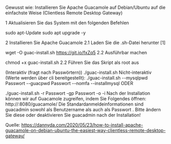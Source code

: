 Gewusst wie: Installieren Sie Apache Guacamole auf Debian/Ubuntu auf die einfachste Weise (Clientless Remote Desktop Gateway)

1 Aktualisieren Sie das System mit den folgenden Befehlen

sudo apt-Update
sudo apt upgrade -y

2 Installieren Sie Apache Guacamole
2.1 Laden Sie die .sh-Datei herunter [1]

wget -O guac-install.sh https://git.io/fxZq5
2.2 Ausführbar machen

chmod +x guac-install.sh
2.2 Führen Sie das Skript als root aus

(Interaktiv (fragt nach Passwörtern))
./guac-install.sh
Nicht-interaktiv (Werte werden über cli bereitgestellt):
./guac-install.sh --mysqlpwd Passwort --guacpwd Passwort --nomfa --installmysql
ODER

./guac-install.sh -r Passwort -gp Passwort -o -i
Nach der Installation können wir auf Guacamole zugreifen, indem Sie Folgendes öffnen: http://:8080/guacamole/ Die Standardanmeldeinformationen sind guacadmin sowohl als Benutzername als auch als Passwort . Bitte ändern Sie diese oder deaktivieren Sie guacadmin nach der Installation!

Quelle: https://dannyda.com/2020/05/23/how-to-install-apache-guacamole-on-debian-ubuntu-the-easiest-way-clientless-remote-desktop-gateway/

